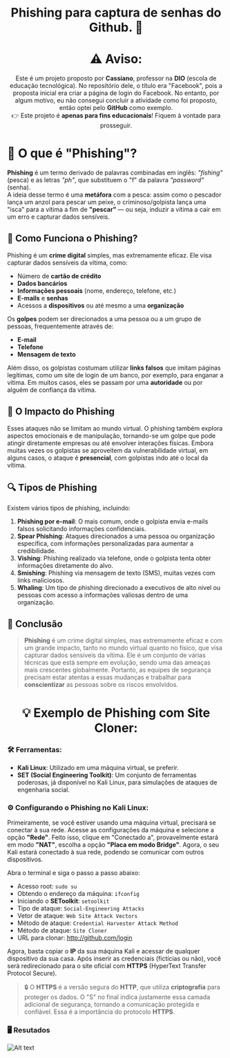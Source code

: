 <div align="center">

# Phishing para captura de senhas do Github. 🎣

# ⚠ Aviso:

Este é um projeto proposto por **Cassiano**, professor na **DIO** (escola de educação tecnológica). No repositório dele, o título era "Facebook", pois a proposta inicial era criar a página de login do Facebook. No entanto, por algum motivo, eu não consegui concluir a atividade como foi proposto, então optei pelo **GitHub** como exemplo.  
👉 Este projeto é **apenas para fins educacionais**! Fiquem à vontade para prosseguir.

</div>

# 👀 O que é "Phishing"?

**Phishing** é um termo derivado de palavras combinadas em inglês: *"fishing"* (pesca) e as letras *"ph"*, que substituem o "f" da palavra *"password"* (senha).  
A ideia desse termo é uma **metáfora** com a pesca: assim como o pescador lança um anzol para pescar um peixe, o criminoso/golpista lança uma "isca" para a vítima a fim de **"pescar"** — ou seja, induzir a vítima a cair em um erro e capturar dados sensíveis.

## 🛑 Como Funciona o Phishing?

Phishing é um **crime digital** simples, mas extremamente eficaz. Ele visa capturar dados sensíveis da vítima, como:

- Número de **cartão de crédito**
- **Dados bancários**
- **Informações pessoais** (nome, endereço, telefone, etc.)
- **E-mails** e **senhas**
- Acessos a **dispositivos** ou até mesmo a uma **organização**

Os **golpes** podem ser direcionados a uma pessoa ou a um grupo de pessoas, frequentemente através de:

- **E-mail**
- **Telefone**
- **Mensagem de texto**

Além disso, os golpistas costumam utilizar **links falsos** que imitam páginas legítimas, como um site de login de um banco, por exemplo, para enganar a vítima. Em muitos casos, eles se passam por uma **autoridade** ou por alguém de confiança da vítima.

## 🎯 O Impacto do Phishing

Esses ataques não se limitam ao mundo virtual. O phishing também explora aspectos emocionais e de manipulação, tornando-se um golpe que pode atingir diretamente empresas ou até envolver interações físicas. Embora muitas vezes os golpistas se aproveitem da vulnerabilidade virtual, em alguns casos, o ataque é **presencial**, com golpistas indo até o local da vítima.

## 🔍 Tipos de Phishing

Existem vários tipos de phishing, incluindo:

1. **Phishing por e-mail**: O mais comum, onde o golpista envia e-mails falsos solicitando informações confidenciais.
2. **Spear Phishing**: Ataques direcionados a uma pessoa ou organização específica, com informações personalizadas para aumentar a credibilidade.
3. **Vishing**: Phishing realizado via telefone, onde o golpista tenta obter informações diretamente do alvo.
4. **Smishing**: Phishing via mensagem de texto (SMS), muitas vezes com links maliciosos.
5. **Whaling**: Um tipo de phishing direcionado a executivos de alto nível ou pessoas com acesso a informações valiosas dentro de uma organização.

## 🚨 Conclusão

> **Phishing** é um crime digital simples, mas extremamente eficaz e com um grande impacto, tanto no mundo virtual quanto no físico, que visa capturar dados sensíveis da vítima. Ele é um conjunto de várias técnicas que está sempre em evolução, sendo uma das ameaças mais crescentes globalmente. Portanto, as equipes de segurança precisam estar atentas a essas mudanças e trabalhar para **conscientizar** as pessoas sobre os riscos envolvidos.

<div align="center">

# 💡 Exemplo de Phishing com Site Cloner:

</div>

### 🛠 Ferramentas:

- **Kali Linux**: Utilizado em uma máquina virtual, se preferir.
- **SET (Social Engineering Toolkit)**: Um conjunto de ferramentas poderosas, já disponível no Kali Linux, para simulações de ataques de engenharia social.

### ⚙ Configurando o Phishing no Kali Linux:

Primeiramente, se você estiver usando uma máquina virtual, precisará se conectar à sua rede. Acesse as configurações da máquina e selecione a opção **"Rede"**. Feito isso, clique em "Conectado a", provavelmente estará em modo **"NAT"**, escolha a opção **"Placa em modo Bridge"**. Agora, o seu Kali estará conectado à sua rede, podendo se comunicar com outros dispositivos.

Abra o terminal e siga o passo a passo abaixo:

- Acesso root: ``` sudo su ```
- Obtendo o endereço da máquina: ``` ifconfig ```
- Iniciando o **SEToolkit**: ``` setoolkit ```
- Tipo de ataque: ``` Social-Engineering Attacks ```
- Vetor de ataque: ``` Web Site Attack Vectors ```
- Método de ataque: ``` Credential Harvester Attack Method ```
- Método de ataque: ``` Site Cloner ```
- URL para clonar: http://github.com/login

Agora, basta copiar o **IP** da sua máquina Kali e acessar de qualquer dispositivo da sua casa. Após inserir as credenciais (fictícias ou não), você será redirecionado para o site oficial com **HTTPS** (HyperText Transfer Protocol Secure).  

> 🔒 O **HTTPS** é a versão segura do **HTTP**, que utiliza **criptografia** para proteger os dados. O "S" no final indica justamente essa camada adicional de segurança, tornando a comunicação protegida e confiável. Essa é a importância do protocolo **HTTPS**.

### 🖥 Resutados

![Alt text](./finalResult "Optional title")
